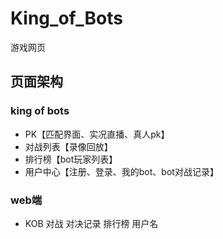 # King_of_Bots
游戏网页
## 页面架构
### king of bots
- PK【匹配界面、实况直播、真人pk】
- 对战列表【录像回放】
- 排行榜【bot玩家列表】
- 用户中心【注册、登录、我的bot、bot对战记录】

### web端

- KOB 对战      对决记录      排行榜             用户名


